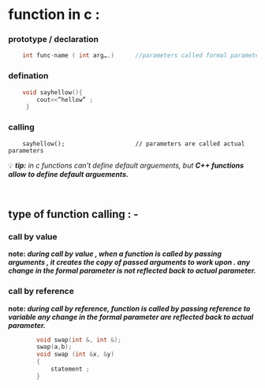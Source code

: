# function in c :

### prototype / declaration
```C
	int func-name ( int arg….)		//parameters called formal parameter
```
### defination
```C
	void sayhellow(){ 
		cout<<”hellow” ; 
	 }
```
### calling
```
	sayhellow();		        	// parameters are called actual parameters
```

💡 ***tip:*** _in c functions can't define default arguements, but **C++ functions allow to define default arguements.**_


<br/>

## type of  function calling : -

### call by value 
**note: *during call by value , when a function is called by passing arguments , it creates the copy of passed arguments to work upon . any change in the formal parameter is not reflected back to actual parameter.***	

### call by reference
**note: *during call by reference, function is called by passing reference to variable any change in the formal parameter are reflected back to actual parameter.***
```C++
		void swap(int &, int &);
		swap(a,b);
		void swap (int &x, &y)
		{
			statement ;
		} 
```




